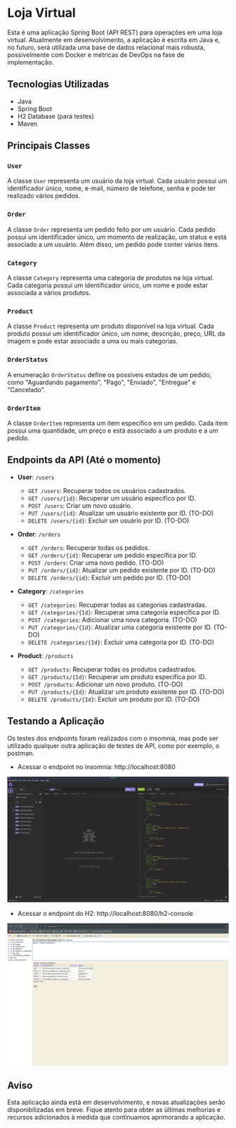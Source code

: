 # Loja Virtual

Esta é uma aplicação Spring Boot (API REST) para operações em uma loja virtual. Atualmente em desenvolvimento, a aplicação é escrita em Java e, no futuro, será utilizada uma base de dados relacional mais robusta, possivelmente com Docker e métricas de DevOps na fase de implementação.

## Tecnologias Utilizadas

- Java
- Spring Boot
- H2 Database (para testes)
- Maven


## Principais Classes

### `User` 
A classe `User` representa um usuário da loja virtual. Cada usuário possui um identificador único, nome, e-mail, número de telefone, senha e pode ter realizado vários pedidos.

### `Order` 
A classe `Order` representa um pedido feito por um usuário. Cada pedido possui um identificador único, um momento de realização, um status e está associado a um usuário. Além disso, um pedido pode conter vários itens.

### `Category`

A classe `Category` representa uma categoria de produtos na loja virtual. Cada categoria possui um identificador único, um nome e pode estar associada a vários produtos.


### `Product`
A classe `Product` representa um produto disponível na loja virtual. Cada produto possui um identificador único, um nome, descrição, preço, URL da imagem e pode estar associado a uma ou mais categorias.

### `OrderStatus`
A enumeração `OrderStatus` define os possíveis estados de um pedido, como "Aguardando pagamento", "Pago", "Enviado", "Entregue" e "Cancelado".

### `OrderItem`
A classe `OrderItem` representa um item específico em um pedido. Cada item possui uma quantidade, um preço e está associado a um produto e a um pedido.

## Endpoints da API (Até o momento)

- **User**: `/users`
  - `GET /users`: Recuperar todos os usuários cadastrados.
  - `GET /users/{id}`: Recuperar um usuário específico por ID.
  - `POST /users`: Criar um novo usuário.
  - `PUT /users/{id}`: Atualizar um usuário existente por ID. (TO-DO)
  - `DELETE /users/{id}`: Excluir um usuário por ID. (TO-DO)


- **Order**: `/orders`
  - `GET /orders`: Recuperar todas os pedidos.
  - `GET /orders/{id}`: Recuperar um pedido específica por ID.
  - `POST /orders`: Criar uma novo pedido. (TO-DO)
  - `PUT /orders/{id}`: Atualizar um pedido existente por ID. (TO-DO)
  - `DELETE /orders/{id}`: Excluir um pedido por ID. (TO-DO)


- **Category**: `/categories`
  - `GET /categories`: Recuperar todas as categorias cadastradas.
  - `GET /categories/{Id}`: Recuperar uma categoria específica por ID.
  - `POST /categories`: Adicionar uma nova categoria. (TO-DO)
  - `PUT /categories/{Id}`: Atualizar uma categoria existente por ID. (TO-DO)
  - `DELETE /categories/{Id}`: Excluir uma categoria por ID. (TO-DO)


- **Product**: `/products`
  - `GET /products`: Recuperar todas os produtos cadastrados.
  - `GET /products/{Id}`: Recuperar um produto específica por ID.
  - `POST /products`: Adicionar um novo produto. (TO-DO)
  - `PUT /products/{Id}`: Atualizar um produto existente por ID. (TO-DO)
  - `DELETE /products/{Id}`: Excluir um produto por ID. (TO-DO)	
	
## Testando a Aplicação

Os testes dos endpoints foram realizados com o insomnia, mas pode ser utilizado qualquer outra aplicação de testes de API, como por exemplo, o postman.

* Acessar o endpoint no insomnia: http://localhost:8080

![insomnia.png](src/main/resources/docs.prints/insomnia.png)
	
* Acessar o endpoint do H2: http://localhost:8080/h2-console

![test-h2.png](src/main/resources/docs.prints/test-h2.png)


## Aviso

Esta aplicação ainda está em desenvolvimento, e novas atualizações serão disponibilizadas em breve. Fique atento para obter as últimas melhorias e recursos adicionados à medida que continuamos aprimorando a aplicação. 
